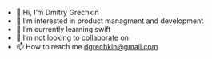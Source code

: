 - 👋 Hi, I’m Dmitry Grechkin
- 👀 I’m interested in product managment and development
- 🌱 I’m currently learning swift
- 💞️ I’m not looking to collaborate on
- 📫 How to reach me dgrechkin@gmail.com

